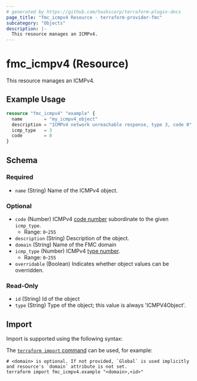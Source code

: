```yaml
---
# generated by https://github.com/hashicorp/terraform-plugin-docs
page_title: "fmc_icmpv4 Resource - terraform-provider-fmc"
subcategory: "Objects"
description: |-
  This resource manages an ICMPv4.
---
```


# fmc_icmpv4 (Resource)

This resource manages an ICMPv4.

## Example Usage

```terraform
resource "fmc_icmpv4" "example" {
  name        = "my_icmpv4_object"
  description = "ICMPv4 network unreachable response, type 3, code 0"
  icmp_type   = 3
  code        = 0
}
```

<!-- schema generated by tfplugindocs -->
## Schema

### Required

- `name` (String) Name of the ICMPv4 object.

### Optional

- `code` (Number) ICMPv4 [code number](https://www.iana.org/assignments/icmp-parameters/icmp-parameters.xhtml) subordinate to the given `icmp_type`.
  - Range: `0`-`255`
- `description` (String) Description of the object.
- `domain` (String) Name of the FMC domain
- `icmp_type` (Number) ICMPv4 [type number](https://www.iana.org/assignments/icmp-parameters/icmp-parameters.xhtml).
  - Range: `0`-`255`
- `overridable` (Boolean) Indicates whether object values can be overridden.

### Read-Only

- `id` (String) Id of the object
- `type` (String) Type of the object; this value is always 'ICMPV4Object'.

## Import

Import is supported using the following syntax:

The [`terraform import` command](https://developer.hashicorp.com/terraform/cli/commands/import) can be used, for example:

```shell
# <domain> is optional. If not provided, `Global` is used implicitly and resource's `domain` attribute is not set.
terraform import fmc_icmpv4.example "<domain>,<id>"
```
